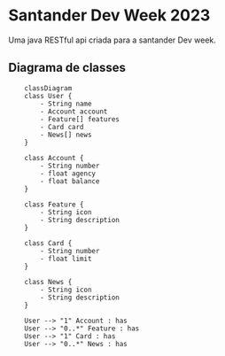 # Santander Dev Week 2023
Uma java RESTful api criada para a santander Dev week.


## Diagrama de classes
```mermaid
    classDiagram
    class User {
        - String name
        - Account account
        - Feature[] features
        - Card card
        - News[] news
    }

    class Account {
        - String number
        - float agency
        - float balance
    }

    class Feature {
        - String icon
        - String description
    }

    class Card {
        - String number
        - float limit
    }

    class News {
        - String icon
        - String description
    }

    User --> "1" Account : has
    User --> "0..*" Feature : has
    User --> "1" Card : has
    User --> "0..*" News : has

```
